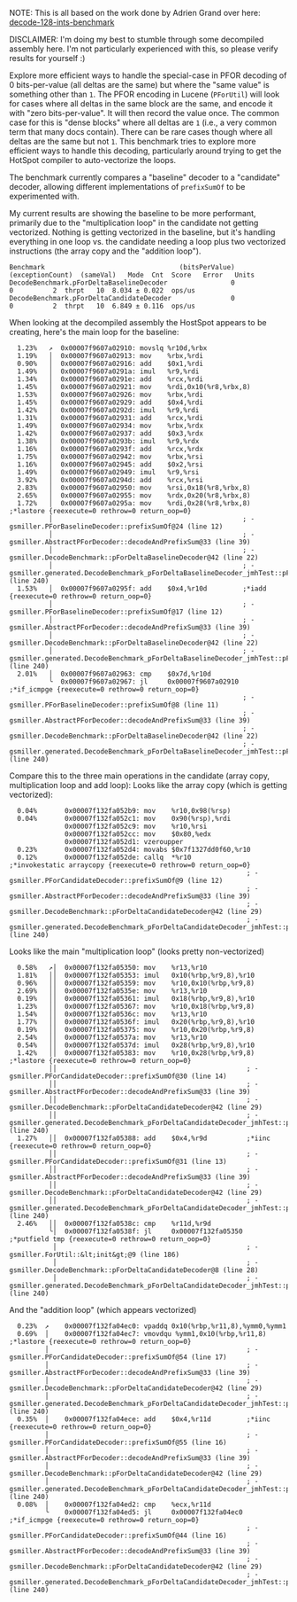 NOTE: This is all based on the work done by Adrien Grand over here: [decode-128-ints-benchmark](https://github.com/jpountz/decode-128-ints-benchmark)

DISCLAIMER: I'm doing my best to stumble through some decompiled assembly here. I'm not particularly experienced with this,
so please verify results for yourself :)

Explore more efficient ways to handle the special-case in PFOR decoding of 0 bits-per-value (all deltas are the same) 
but where the "same value" is something other than `1`. The PFOR encoding in Lucene (`PForUtil`) will look for cases
where all deltas in the same block are the same, and encode it with "zero bits-per-value". It will then record the
value once. The common case for this is "dense blocks" where all deltas are `1` (i.e., a very common term that many
docs contain). There can be rare cases though where all deltas are the same but not  `1`. This benchmark tries to
explore more efficient ways to handle this decoding, particularly around trying to get the HotSpot compiler to
auto-vectorize the loops.

The benchmark currently compares a "baseline" decoder to a "candidate" decoder, allowing different implementations of
`prefixSumOf` to be experimented with.

My current results are showing the baseline to be more performant, primarily due to the "multiplication loop" in the
candidate not getting vectorized. Nothing is getting vectorized in the baseline, but it's handling everything in one
loop vs. the candidate needing a loop plus two vectorized instructions (the array copy and the "addition loop").

```
Benchmark                                  (bitsPerValue)  (exceptionCount)  (sameVal)   Mode  Cnt  Score   Error   Units
DecodeBenchmark.pForDeltaBaselineDecoder                0                 0          2  thrpt   10  8.034 ± 0.022  ops/us
DecodeBenchmark.pForDeltaCandidateDecoder               0                 0          2  thrpt   10  6.849 ± 0.116  ops/us
```

When looking at the decompiled assembly the HostSpot appears to be creating, here's the main loop for the baseline:
```
  1.23%   ↗  0x00007f9607a02910: movslq %r10d,%rbx
  1.19%   │  0x00007f9607a02913: mov    %rbx,%rdi
  0.90%   │  0x00007f9607a02916: add    $0x1,%rdi
  1.49%   │  0x00007f9607a0291a: imul   %r9,%rdi
  1.34%   │  0x00007f9607a0291e: add    %rcx,%rdi
  1.45%   │  0x00007f9607a02921: mov    %rdi,0x10(%r8,%rbx,8)
  1.53%   │  0x00007f9607a02926: mov    %rbx,%rdi
  1.45%   │  0x00007f9607a02929: add    $0x4,%rdi
  1.42%   │  0x00007f9607a0292d: imul   %r9,%rdi
  1.31%   │  0x00007f9607a02931: add    %rcx,%rdi
  1.49%   │  0x00007f9607a02934: mov    %rbx,%rdx
  1.42%   │  0x00007f9607a02937: add    $0x3,%rdx
  1.38%   │  0x00007f9607a0293b: imul   %r9,%rdx
  1.16%   │  0x00007f9607a0293f: add    %rcx,%rdx
  1.75%   │  0x00007f9607a02942: mov    %rbx,%rsi
  1.16%   │  0x00007f9607a02945: add    $0x2,%rsi
  1.49%   │  0x00007f9607a02949: imul   %r9,%rsi
  3.92%   │  0x00007f9607a0294d: add    %rcx,%rsi
  2.83%   │  0x00007f9607a02950: mov    %rsi,0x18(%r8,%rbx,8)
  2.65%   │  0x00007f9607a02955: mov    %rdx,0x20(%r8,%rbx,8)
  1.72%   │  0x00007f9607a0295a: mov    %rdi,0x28(%r8,%rbx,8)  ;*lastore {reexecute=0 rethrow=0 return_oop=0}
          │                                                ; - gsmiller.PForBaselineDecoder::prefixSumOf@24 (line 12)
          │                                                ; - gsmiller.AbstractPForDecoder::decodeAndPrefixSum@33 (line 39)
          │                                                ; - gsmiller.DecodeBenchmark::pForDeltaBaselineDecoder@42 (line 22)
          │                                                ; - gsmiller.generated.DecodeBenchmark_pForDeltaBaselineDecoder_jmhTest::pForDeltaBaselineDecoder_thrpt_jmhStub@151 (line 240)
  1.53%   │  0x00007f9607a0295f: add    $0x4,%r10d         ;*iadd {reexecute=0 rethrow=0 return_oop=0}
          │                                                ; - gsmiller.PForBaselineDecoder::prefixSumOf@17 (line 12)
          │                                                ; - gsmiller.AbstractPForDecoder::decodeAndPrefixSum@33 (line 39)
          │                                                ; - gsmiller.DecodeBenchmark::pForDeltaBaselineDecoder@42 (line 22)
          │                                                ; - gsmiller.generated.DecodeBenchmark_pForDeltaBaselineDecoder_jmhTest::pForDeltaBaselineDecoder_thrpt_jmhStub@151 (line 240)
  2.01%   │  0x00007f9607a02963: cmp    $0x7d,%r10d
          ╰  0x00007f9607a02967: jl     0x00007f9607a02910  ;*if_icmpge {reexecute=0 rethrow=0 return_oop=0}
                                                           ; - gsmiller.PForBaselineDecoder::prefixSumOf@8 (line 11)
                                                           ; - gsmiller.AbstractPForDecoder::decodeAndPrefixSum@33 (line 39)
                                                           ; - gsmiller.DecodeBenchmark::pForDeltaBaselineDecoder@42 (line 22)
                                                           ; - gsmiller.generated.DecodeBenchmark_pForDeltaBaselineDecoder_jmhTest::pForDeltaBaselineDecoder_thrpt_jmhStub@151 (line 240)
```

Compare this to the three main operations in the candidate (array copy, multiplication loop and add loop):
Looks like the array copy (which is getting vectorized):
```
  0.04%       0x00007f132fa052b9: mov    %r10,0x98(%rsp)
  0.04%       0x00007f132fa052c1: mov    0x90(%rsp),%rdi
              0x00007f132fa052c9: mov    %r10,%rsi
              0x00007f132fa052cc: mov    $0x80,%edx
              0x00007f132fa052d1: vzeroupper 
  0.23%       0x00007f132fa052d4: movabs $0x7f1327dd0f60,%r10
  0.12%       0x00007f132fa052de: callq  *%r10              ;*invokestatic arraycopy {reexecute=0 rethrow=0 return_oop=0}
                                                            ; - gsmiller.PForCandidateDecoder::prefixSumOf@9 (line 12)
                                                            ; - gsmiller.AbstractPForDecoder::decodeAndPrefixSum@33 (line 39)
                                                            ; - gsmiller.DecodeBenchmark::pForDeltaCandidateDecoder@42 (line 29)
                                                            ; - gsmiller.generated.DecodeBenchmark_pForDeltaCandidateDecoder_jmhTest::pForDeltaCandidateDecoder_thrpt_jmhStub@151 (line 240)
```
Looks like the main "multiplication loop" (looks pretty non-vectorized)
```
  0.58%   ↗│  0x00007f132fa05350: mov    %r13,%r10
  1.81%   ││  0x00007f132fa05353: imul   0x10(%rbp,%r9,8),%r10
  0.96%   ││  0x00007f132fa05359: mov    %r10,0x10(%rbp,%r9,8)
  2.69%   ││  0x00007f132fa0535e: mov    %r13,%r10
  0.19%   ││  0x00007f132fa05361: imul   0x18(%rbp,%r9,8),%r10
  1.23%   ││  0x00007f132fa05367: mov    %r10,0x18(%rbp,%r9,8)
  1.54%   ││  0x00007f132fa0536c: mov    %r13,%r10
  1.77%   ││  0x00007f132fa0536f: imul   0x20(%rbp,%r9,8),%r10
  0.19%   ││  0x00007f132fa05375: mov    %r10,0x20(%rbp,%r9,8)
  2.54%   ││  0x00007f132fa0537a: mov    %r13,%r10
  0.54%   ││  0x00007f132fa0537d: imul   0x28(%rbp,%r9,8),%r10
  1.42%   ││  0x00007f132fa05383: mov    %r10,0x28(%rbp,%r9,8)  ;*lastore {reexecute=0 rethrow=0 return_oop=0}
          ││                                                ; - gsmiller.PForCandidateDecoder::prefixSumOf@30 (line 14)
          ││                                                ; - gsmiller.AbstractPForDecoder::decodeAndPrefixSum@33 (line 39)
          ││                                                ; - gsmiller.DecodeBenchmark::pForDeltaCandidateDecoder@42 (line 29)
          ││                                                ; - gsmiller.generated.DecodeBenchmark_pForDeltaCandidateDecoder_jmhTest::pForDeltaCandidateDecoder_thrpt_jmhStub@151 (line 240)
  1.27%   ││  0x00007f132fa05388: add    $0x4,%r9d          ;*iinc {reexecute=0 rethrow=0 return_oop=0}
          ││                                                ; - gsmiller.PForCandidateDecoder::prefixSumOf@31 (line 13)
          ││                                                ; - gsmiller.AbstractPForDecoder::decodeAndPrefixSum@33 (line 39)
          ││                                                ; - gsmiller.DecodeBenchmark::pForDeltaCandidateDecoder@42 (line 29)
          ││                                                ; - gsmiller.generated.DecodeBenchmark_pForDeltaCandidateDecoder_jmhTest::pForDeltaCandidateDecoder_thrpt_jmhStub@151 (line 240)
  2.46%   ││  0x00007f132fa0538c: cmp    %r11d,%r9d
          ╰│  0x00007f132fa0538f: jl     0x00007f132fa05350  ;*putfield tmp {reexecute=0 rethrow=0 return_oop=0}
           │                                                ; - gsmiller.ForUtil::&lt;init&gt;@9 (line 186)
           │                                                ; - gsmiller.DecodeBenchmark::pForDeltaCandidateDecoder@8 (line 28)
           │                                                ; - gsmiller.generated.DecodeBenchmark_pForDeltaCandidateDecoder_jmhTest::pForDeltaCandidateDecoder_thrpt_jmhStub@151 (line 240)
```
And the "addition loop" (which appears vectorized)
```
  0.23%  ↗    0x00007f132fa04ec0: vpaddq 0x10(%rbp,%r11,8),%ymm0,%ymm1
  0.69%  │    0x00007f132fa04ec7: vmovdqu %ymm1,0x10(%rbp,%r11,8)  ;*lastore {reexecute=0 rethrow=0 return_oop=0}
         │                                                  ; - gsmiller.PForCandidateDecoder::prefixSumOf@54 (line 17)
         │                                                  ; - gsmiller.AbstractPForDecoder::decodeAndPrefixSum@33 (line 39)
         │                                                  ; - gsmiller.DecodeBenchmark::pForDeltaCandidateDecoder@42 (line 29)
         │                                                  ; - gsmiller.generated.DecodeBenchmark_pForDeltaCandidateDecoder_jmhTest::pForDeltaCandidateDecoder_thrpt_jmhStub@151 (line 240)
  0.35%  │    0x00007f132fa04ece: add    $0x4,%r11d         ;*iinc {reexecute=0 rethrow=0 return_oop=0}
         │                                                  ; - gsmiller.PForCandidateDecoder::prefixSumOf@55 (line 16)
         │                                                  ; - gsmiller.AbstractPForDecoder::decodeAndPrefixSum@33 (line 39)
         │                                                  ; - gsmiller.DecodeBenchmark::pForDeltaCandidateDecoder@42 (line 29)
         │                                                  ; - gsmiller.generated.DecodeBenchmark_pForDeltaCandidateDecoder_jmhTest::pForDeltaCandidateDecoder_thrpt_jmhStub@151 (line 240)
  0.08%  │    0x00007f132fa04ed2: cmp    %ecx,%r11d
         ╰    0x00007f132fa04ed5: jl     0x00007f132fa04ec0  ;*if_icmpge {reexecute=0 rethrow=0 return_oop=0}
                                                            ; - gsmiller.PForCandidateDecoder::prefixSumOf@44 (line 16)
                                                            ; - gsmiller.AbstractPForDecoder::decodeAndPrefixSum@33 (line 39)
                                                            ; - gsmiller.DecodeBenchmark::pForDeltaCandidateDecoder@42 (line 29)
                                                            ; - gsmiller.generated.DecodeBenchmark_pForDeltaCandidateDecoder_jmhTest::pForDeltaCandidateDecoder_thrpt_jmhStub@151 (line 240)
```

